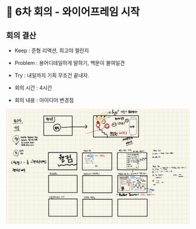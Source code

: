 # 🚿 6차 회의 - 와이어프레임 시작
## 회의 결산

- Keep :  준형 리액션, 최고야 챌린지
- Problem : 용어디테일하게 말하기, 백문이 불여일견
- Try : 내일까지 기획 무조건 끝내자.

- 회의 시간 :  4시간
- 회의 내용 : 아이디어 변경점

![wireframe](./assets/wireframe.jpeg)
